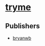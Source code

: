 # [tryme](https://pypi.org/project/tryme)



## Publishers
- [bryanwb](https://pypi.org/user/bryanwb)


